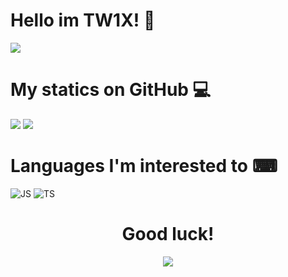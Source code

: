 # Hello im TW1X! 👋

<img src="https://lanyard.cnrad.dev/api/971815961478983741?animated=true&theme=dark&borderRadius=20&hideBadges=true&hideDiscrim=true&bg=212121" />

# My statics on GitHub 💻

<img src="https://github-readme-stats.vercel.app/api?username=GanyusRightThigh&show_icons=true&theme=radical" />

<img src="https://github-readme-stats.vercel.app/api/top-langs/?username=GanyusRightThigh&layout=compact" />

# Languages I'm interested to ⌨

![JS](https://img.shields.io/badge/JavaScript-323330?style=for-the-badge&logo=javascript&logoColor=F7DF1E)
![TS](https://img.shields.io/badge/TypeScript-007ACC?style=for-the-badge&logo=typescript&logoColor=white)

<h1 align="center">Good luck!</h1>

<p align="center">
<img src="https://tenor.com/view/rebecca-edgerunners-gif-26727775/background.gif" />
</p>
